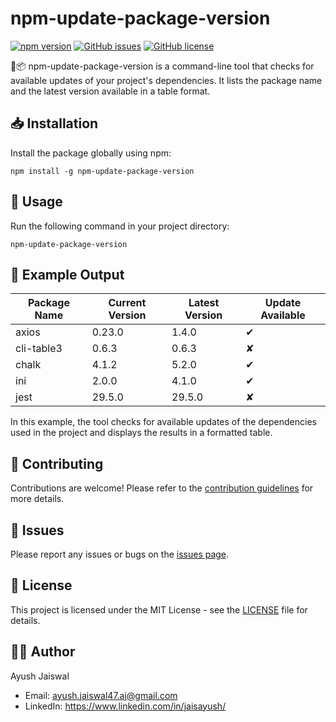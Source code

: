 # npm-update-package-version

[![npm version](https://badge.fury.io/js/npm-update-package-version.svg)](https://badge.fury.io/js/npm-update-package-version)
[![GitHub issues](https://img.shields.io/github/issues/jaisayush/npm-update-package-version)](https://github.com/jaisayush/npm-update-package-version/issues)
[![GitHub license](https://img.shields.io/github/license/jaisayush/npm-update-package-version)](https://github.com/jaisayush/npm-update-package-version/blob/main/LICENSE)

🔎📦 npm-update-package-version is a command-line tool that checks for available updates of your project's dependencies. It lists the package name and the latest version available in a table format.

## 📥 Installation

Install the package globally using npm:

```
npm install -g npm-update-package-version
```

## 🚀 Usage

Run the following command in your project directory:

```
npm-update-package-version
```

## 🌟 Example Output


| Package Name | Current Version | Latest Version | Update Available |
| ------------ | --------------- | -------------- | ---------------- |
| axios        | 0.23.0          | 1.4.0          | ✔                |
| cli-table3   | 0.6.3           | 0.6.3          | ✘                |
| chalk        | 4.1.2           | 5.2.0          | ✔                |
| ini          | 2.0.0           | 4.1.0          | ✔                |
| jest         | 29.5.0          | 29.5.0         | ✘                |

In this example, the tool checks for available updates of the dependencies used in the project and displays the results in a formatted table.

## 🤝 Contributing

Contributions are welcome! Please refer to the [contribution guidelines](CONTRIBUTING.md) for more details.

## 🐛 Issues

Please report any issues or bugs on the [issues page](https://github.com/jaisayush/npm-update-package-version/issues).

## 📝 License

This project is licensed under the MIT License - see the [LICENSE](LICENSE) file for details.

## 👨‍💻 Author

Ayush Jaiswal

- Email: ayush.jaiswal47.aj@gmail.com
- LinkedIn: https://www.linkedin.com/in/jaisayush/
